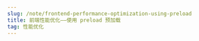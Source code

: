 ```yaml
---
slug: /note/frontend-performance-optimization-using-preload
title: 前端性能优化——使用 preload 预加载
tag: 性能优化
---
```


